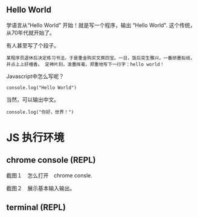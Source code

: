## Hello World

学语言从“Hello World” 开始！就是写一个程序，输出 “Hello World". 这个传统，从70年代就开始了。

有人甚至写了个段子。

    某程序员退休后决定练习书法，于是重金购买文房四宝。一日，饭后突生雅兴，一番研墨拟纸，
    并点上上好檀香。 定神片刻，泼墨挥毫，郑重地写下一行字：hello world！

Javascript中怎么写呢？

```{javascript}
console.log("Hello World")
```

当然，可以输出中文。

```{javascript}
console.log("你好，世界！")
```
# JS 执行环境

## chrome console (REPL)

截图１　怎么打开　chrome consle.

截图２　展示基本输入输出。

## terminal (REPL)




